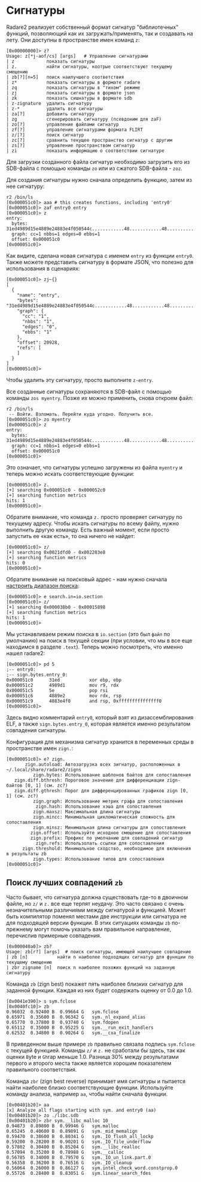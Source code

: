 # Сигнатуры

Radare2 реализует собственный формат сигнатур "библиотечных" функций, позволяющий как их загружать/применять, так и создавать на лету. Они доступны в пространстве имен команд `z`:

```
[0x00000000]> z?
Usage: z[*j-aof/cs] [args]   # Управление сигнатурами
| z            показать сигнатуры
| z.           найти сигнатуры, коотрые соответствуют текущему смещению
| zb[?][n=5]   поиск наилучшего соответствия
| z*           показать сигнатуры в формате radare
| zq           показать сигнатуры в "тихом" режиме
| zj           показать сигнатуры в формате json
| zk           показать сишнатуры в формате sdb
| z-zignature  удалить сигнатуру
| z-*          удалить все сигнатуры
| za[?]        добавить сигнатуру
| zg           сгенерировать сигнатуру (псевдоним для zaF)
| zo[?]        управление файлами сигнатур
| zf[?]        управление сигнатурами формата FLIRT
| z/[?]        поиск сигнатур
| zc[?]        сравнить текущее пространство сигнатур с другим
| zs[?]        управление пространством сигнатур
| zi           показать информацию о соответствии сигнатуре
```
Для загрузки созданного файла сигнатур необходимо загрузить его из SDB-файла с помощью команды `zo` или из сжатого SDB-файла - `zoz`.

Для создания сигнатуры нужно сначала определить функцию, затем из нее сигнатуру:
```
r2 /bin/ls
[0x000051c0]> aaa # this creates functions, including 'entry0'
[0x000051c0]> zaf entry0 entry
[0x000051c0]> z
entry:
  bytes: 31ed4989d15e4889e24883e4f050544c............48............48............ff..........f4
  graph: cc=1 nbbs=1 edges=0 ebbs=1
  offset: 0x000051c0
[0x000051c0]>
```
Как видите, сделана новая сигнатура с именем `entry` из функции `entry0`. Также можете представить сигнатуру в формате JSON, что полезно для использования в сценариях:
```
[0x000051c0]> zj~{}
[
  {
    "name": "entry",
    "bytes": "31ed4989d15e4889e24883e4f050544c............48............48............ff..........f4",
    "graph": {
      "cc": "1",
      "nbbs": "1",
      "edges": "0",
      "ebbs": "1"
    },
    "offset": 20928,
    "refs": [
    ]
  }
]
[0x000051c0]>
```
Чтобы удалить эту сигнатуру, просто выполните `z-entry`.

Все созданные сигнатуры сохраняются в SDB-файл с помощью команды `zos myentry`. Позже их можно применить, снова откроем файл:
```
r2 /bin/ls
 -- Войти. Взломать. Перейти куда угодно. Получить все.
[0x000051c0]> zo myentry
[0x000051c0]> z
entry:
  bytes: 31ed4989d15e4889e24883e4f050544c............48............48............ff..........f4
  graph: cc=1 nbbs=1 edges=0 ebbs=1
  offset: 0x000051c0
[0x000051c0]>
```
Это означает, что сигнатуры успешно загружены из файла `myentry` и теперь можно искать соответствующие функции:
```
[0x000051c0]> z.
[+] searching 0x000051c0 - 0x000052c0
[+] searching function metrics
hits: 1
[0x000051c0]>
```
Обратите внимание, что команда `z.` просто проверяет сигнатуру по текущему адресу. Чтобы искать сигнатуры по всему файлу, нужно выполнить другую команду. Есть важный момент, если просто запустить ее «как есть», то она ничего не найдет:
```
[0x000051c0]> z/
[+] searching 0x0021dfd0 - 0x002203e8
[+] searching function metrics
hits: 0
[0x000051c0]>
```
Обратите внимание на поисковый адрес - нам нужно сначала [настроить диапазон поиска](../search_bytes/configurating_the_search.md):
```
[0x000051c0]> e search.in=io.section
[0x000051c0]> z/
[+] searching 0x000038b0 - 0x00015898
[+] searching function metrics
hits: 1
[0x000051c0]>
```
Мы устанавливаем режим поиска в `io.section` (это был `файл` по умолчанию) на поиск в текущей секции (при условии, что мы в все еще находимся в разделе `.text`).
Теперь можно посмотреть, что именно нашел radare2:
```
[0x000051c0]> pd 5
;-- entry0:
;-- sign.bytes.entry_0:
0x000051c0      31ed           xor ebp, ebp
0x000051c2      4989d1         mov r9, rdx
0x000051c5      5e             pop rsi
0x000051c6      4889e2         mov rdx, rsp
0x000051c9      4883e4f0       and rsp, 0xfffffffffffffff0
[0x000051c0]>
```
Здесь видно комментарий `entry0`, который взят из дизассемблирования ELF, а также
`sign.bytes.entry_0`, которая является именно результатом совпадения сигнатуры.

Конфигурация для механизма сигнатур хранится в переменных среды в пространстве имен `zign.`:
```
[0x000051c0]> e? zign.
       zign.autoload: Автозагрузка всех зигнатур, расположенных в ~/.local/share/radare2/zigns
          zign.bytes: Использование шаблонов байтов для сопоставления
   zign.diff.bthresh: Пороговое значение для дифференциации zign-байтов [0, 1] (см. zc?)
   zign.diff.gthresh: Порог для дифференцированных графиков zign [0, 1] (см. zc?)
          zign.graph: Использование метрик графа для сопоставления
           zign.hash: Использование хэша для сопоставления
          zign.maxsz: Максимальная длина сигнатуры
          zign.mincc: Минимальная цикломатическая сложность для сопоставления
          zign.minsz: Минимальная длина сигнатуры для сопоставления
         zign.offset: Используйте исходное смещение для сопоставления
         zign.prefix: Префикс по умолчанию для совпадений сигнатур
           zign.refs: Использолать ссылки для сопоставления
      zign.threshold: Минимальное сходство, необходимое для включения в результаты zb
          zign.types: Использование типов для сопоставления
[0x000051c0]>
```

## Поиск лучших совпадений `zb`

Часто бывает, что сигнатура должна существовать где-то в двоичном файле, но `z/` и `z.` все еще терпят неудачу. Это часто связано с очень незначительными различиями между сигнатурой и функцией. Может быть компилятор поменял местами две инструкции или сигнатура не для подходящей версии функции. В этих ситуациях команды `zb` по-прежнему могут помочь указать вам правильное направление, перечислив примерные совпадения.

```
[0x000040a0]> zb?
Usage: zb[r?] [args]  # поиск сигнатуры, имеющей наилучшее совпадение
| zb [n]           найти n наиболее подходящих сигнатур для функции по текущему смещению
| zbr zigname [n]  поиск n наиболее похожих функций на заданную сигнатуру
```

Команда `zb` (zign best) покажет пять наиболее близких сигнатур для заданной
функции. Каждая из них будет содержать оценку от 0.0 до 1.0.

```
[0x0041e390]> s sym.fclose
[0x0040fc10]> zb
0.96032  0.92400 B  0.99664 G   sym.fclose
0.65971  0.35600 B  0.96342 G   sym._nl_expand_alias
0.65770  0.37800 B  0.93740 G   sym.fdopen
0.65112  0.35000 B  0.95225 G   sym.__run_exit_handlers
0.62532  0.34800 B  0.90264 G   sym.__cxa_finalize
```

В приведенном выше примере `zb` правильно связала подпись `sym.fclose` с текущей функцией. Команды `z/` и `z.` не сработали бы здесь, так как оценки `B`yte и `Gh`rap меньше 1.0. Разница 30% между результатами первого и второго места также является хорошим показателем правильного соответствия.

Команда `zbr` (zign best reverse) принимает имя сигнатуры и пытается найти
наиболее близко соответствующие функции. Используйте команду анализа, например `aa`, чтобы найти сначала функции.

```
[0x00401b20]> aa
[x] Analyze all flags starting with sym. and entry0 (aa)
[0x00401b20]> zo ./libc.sdb
[0x00401b20]> zbr sym.__libc_malloc 10
0.94873  0.89800 B  0.99946 G   sym.malloc
0.65245  0.40600 B  0.89891 G   sym._mid_memalign
0.59470  0.38600 B  0.80341 G   sym._IO_flush_all_lockp
0.59200  0.28200 B  0.90201 G   sym._IO_file_underflow
0.57802  0.30400 B  0.85204 G   sym.__libc_realloc
0.57094  0.35200 B  0.78988 G   sym.__calloc
0.56785  0.34000 B  0.79570 G   sym._IO_un_link.part.0
0.56358  0.36200 B  0.76516 G   sym._IO_cleanup
0.56064  0.26000 B  0.86127 G   sym.intel_check_word.constprop.0
0.55726  0.28400 B  0.83051 G   sym.linear_search_fdes
```
